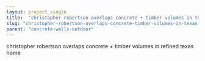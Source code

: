 ```yaml
---
layout: project_single
title:  "christopher robertson overlaps concrete + timber volumes in texas home"
slug: "christopher-robertson-overlaps-concrete-timber-volumes-in-texas-home"
parent: "concrete-walls-outdoor"
---
```

christopher robertson overlaps concrete + timber volumes in refined texas home